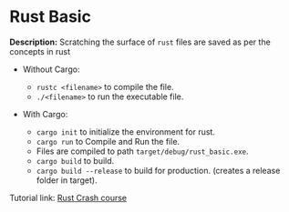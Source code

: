 # Rust Basic

**Description:** Scratching the surface of `rust` files are saved as per the concepts in rust

- Without Cargo:
    - `rustc <filename>` to compile the file.
    - `./<filename>` to run the executable file.

- With Cargo:
    - `cargo init` to initialize the environment for rust.
    - `cargo run` to Compile and Run the file.
    - Files are compiled to path `target/debug/rust_basic.exe`.
    - `cargo build` to build.
    - `cargo build --release` to build for production. (creates a release folder in target).

Tutorial link: [Rust Crash course](https://www.youtube.com/watch?v=zF34dRivLOw)
